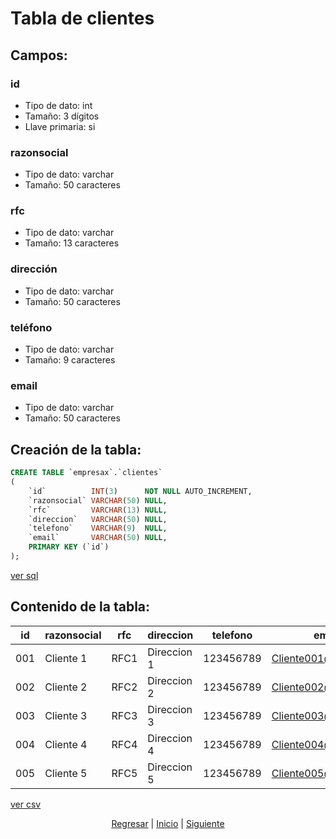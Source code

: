 # Tabla de clientes
## Campos:
### id
* Tipo de dato: int
* Tamaño: 3 dígitos
* Llave primaria: si

### razonsocial
* Tipo de dato: varchar
* Tamaño: 50 caracteres

### rfc
* Tipo de dato: varchar
* Tamaño: 13 caracteres

### dirección
* Tipo de dato: varchar
* Tamaño: 50 caracteres

### teléfono
* Tipo de dato: varchar
* Tamaño: 9 caracteres

### email
* Tipo de dato: varchar
* Tamaño: 50 caracteres

## Creación de la tabla:
``` sql
CREATE TABLE `empresax`.`clientes`
(
    `id`          INT(3)      NOT NULL AUTO_INCREMENT,
    `razonsocial` VARCHAR(50) NULL,
    `rfc`         VARCHAR(13) NULL,
    `direccion`   VARCHAR(50) NULL,
    `telefono`    VARCHAR(9)  NULL,
    `email`       VARCHAR(50) NULL,
    PRIMARY KEY (`id`)
);
```
[ver sql](./sql/03%20Clientes.sql)

## Contenido de la tabla:
| id  | razonsocial | rfc  | direccion   | telefono  | email                |
|-----|-------------|------|-------------|-----------|----------------------|
| 001 | Cliente 1   | RFC1 | Direccion 1 | 123456789 | Cliente001@gmail.com |
| 002 | Cliente 2   | RFC2 | Direccion 2 | 123456789 | Cliente002@gmail.com |
| 003 | Cliente 3   | RFC3 | Direccion 3 | 123456789 | Cliente003@gmail.com |
| 004 | Cliente 4   | RFC4 | Direccion 4 | 123456789 | Cliente004@gmail.com |
| 005 | Cliente 5   | RFC5 | Direccion 5 | 123456789 | Cliente005@gmail.com |
[ver csv](./csv/03%20Clientes.csv)

<p align="center">
    <a href="./02 Productos.md">Regresar</a> |
    <a href="../README.md">Inicio</a> |
    <a href="./04 Proveedores.md">Siguiente</a>
</p>